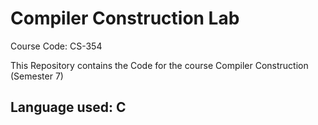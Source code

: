 #  **Compiler Construction Lab** 
Course Code: CS-354

This Repository contains the Code for the course Compiler Construction (Semester 7)

## **Language used: C** 

